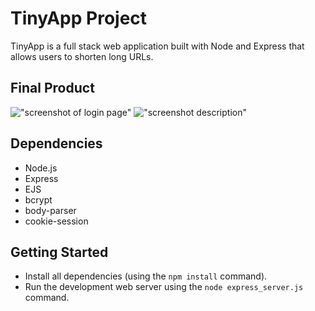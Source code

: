 # TinyApp Project

TinyApp is a full stack web application built with Node and Express that allows users to shorten long URLs.

## Final Product

!["screenshot of login page"](#)
!["screenshot description"](#)

## Dependencies

- Node.js
- Express
- EJS
- bcrypt
- body-parser
- cookie-session

## Getting Started

- Install all dependencies (using the `npm install` command).
- Run the development web server using the `node express_server.js` command.
